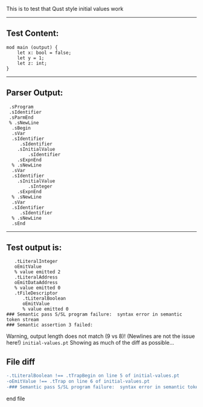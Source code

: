 This is to test that Qust style initial values work

-------------------------


Test Content: 
-------------------------
```
mod main (output) { 
    let x: bool = false;
    let y = 1;
    let z: int;
}
```
------------------------


Parser Output: 
-------------------------
```
 .sProgram
 .sIdentifier
 .sParmEnd
 % .sNewLine
  .sBegin
  .sVar
  .sIdentifier
     .sIdentifier
    .sInitialValue
        .sIdentifier
    .sExpnEnd
  % .sNewLine
  .sVar
  .sIdentifier
    .sInitialValue
        .sInteger
    .sExpnEnd
  % .sNewLine
  .sVar
  .sIdentifier
     .sIdentifier
  % .sNewLine
  .sEnd

```
------------------------

Test output is: 
-------------------------
```
   .tLiteralInteger
   oEmitValue
   % value emitted 2
   .tLiteralAddress
   oEmitDataAddress
   % value emitted 0
   .tFileDescriptor
      .tLiteralBoolean
      oEmitValue
      % value emitted 0
### Semantic pass S/SL program failure:  syntax error in semantic token stream
### Semantic assertion 3 failed: 

```


Warning, output length does not match (9 vs 8)!  (Newlines are not the issue here!) `initial-values.pt`
Showing as much of the diff as possible...

File diff
-------------------------
```diff
-.tLiteralBoolean !== .tTrapBegin on line 5 of initial-values.pt
-oEmitValue !== .tTrap on line 6 of initial-values.pt
-### Semantic pass S/SL program failure:  syntax error in semantic token stream !== oEmitTrapKind(trHalt) on line 7 of initial-values.pt

```
end file
